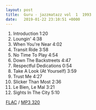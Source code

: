 ```yaml
---
layout: post
title:  Guru - jazzmatazz vol  1  1993  
date:   2019-01-22 23:10:51 +0000
---
```



1. Introduction	1:20
1. Loungin'	4:38
1. When You're Near	4:02
1. Transit Ride	3:58
1. No Time To Play	4:54
1. Down The Backstreets	4:47
1. Respectful Dedications	0:54
1. Take A Look (At Yourself)	3:59
1. Trust Me	4:27
1. Slicker Than Most	2:36
1. Le Bien, Le Mal	3:21
1. Sights In The City	5:10

[FLAC](https://takefile.link/irlc80epyt31/Guru_-_Jazzmatazz_Vol._1_(1993)_FLAC.zip.html) / [MP3 320](https://takefile.link/rx0b4x9ypi6v/Guru_-_Jazzmatazz_Vol._1_(1993)_320.zip.html)